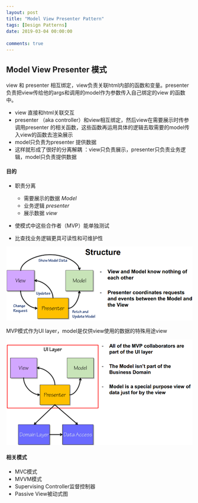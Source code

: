 ```yaml
---
layout: post
title: "Model View Presenter Pattern"
tags: [Design Patterns]
date: 2019-03-04 00:00:00

comments: true
---  
```


## Model View Presenter 模式  

view 和 presenter 相互绑定，view负责关联html内部的函数和变量。presenter 负责把view传给他的args和调用的model作为参数传入自己绑定的view 的函数中。

- view 直接和html关联交互
- presenter （aka controller）和view相互绑定，然后view在需要展示时传参调用presenter 的相关函数，这些函数再运用具体的逻辑去取需要的model传入view的函数去渲染展示
- model只负责为presenter 提供数据
- 这样就形成了很好的分离解耦 ：view只负责展示，presenter只负责业务逻辑，model只负责提供数据

#### 目的  

- 职责分离
  - 需要展示的数据 *Model*
  - 业务逻辑 *presenter*
  - 展示数据 *view*

- 使模式中这些合作者（MVP）能单独测试
- 比查找业务逻辑更具可读性和可维护性

![MVP](/assets/gallery/MVP.png)    

<!--more-->  

MVP模式作为UI layer，model是仅供view使用的数据的特殊用途view

![MVP2](/assets/gallery/MVP2.png)  



#### 相关模式  

- MVC模式
- MVVM模式
- Supervising Controller监督控制器
- Passive View被动式图